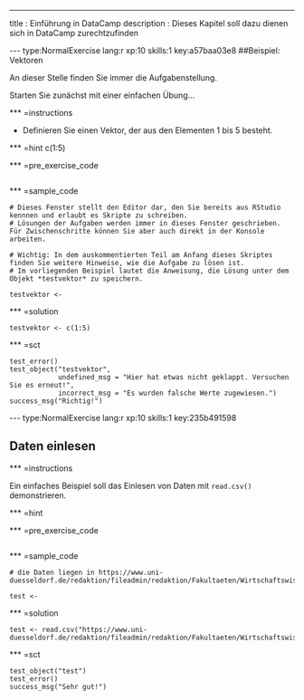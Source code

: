 ---
title       : Einführung in DataCamp
description :  Dieses Kapitel soll dazu dienen sich in DataCamp zurechtzufinden


--- type:NormalExercise lang:r xp:10 skills:1 key:a57baa03e8
##Beispiel: Vektoren

An dieser Stelle finden Sie immer die Aufgabenstellung. 

Starten Sie zunächst mit einer einfachen Übung...

*** =instructions

- Definieren Sie einen Vektor, der aus den Elementen 1 bis 5 besteht.

*** =hint 
c(1:5)

*** =pre_exercise_code
```{r}

```

*** =sample_code

```{r}
# Dieses Fenster stellt den Editor dar, den Sie bereits aus RStudio kennnen und erlaubt es Skripte zu schreiben.
# Lösungen der Aufgaben werden immer in dieses Fenster geschrieben. Für Zwischenschritte können Sie aber auch direkt in der Konsole arbeiten.

# Wichtig: In dem auskommentierten Teil am Anfang dieses Skriptes finden Sie weitere Hinweise, wie die Aufgabe zu lösen ist.
# Im vorliegenden Beispiel lautet die Anweisung, die Lösung unter dem Objekt *testvektor* zu speichern.

testvektor <- 
```

*** =solution
```{r}
testvektor <- c(1:5)
```

*** =sct
```{r}
test_error()
test_object("testvektor",
            undefined_msg = "Hier hat etwas nicht geklappt. Versuchen Sie es erneut!",
            incorrect_msg = "Es wurden falsche Werte zugewiesen.")
success_msg("Richtig!")
```


--- type:NormalExercise lang:r xp:10 skills:1 key:235b491598
## Daten einlesen


*** =instructions

Ein einfaches Beispiel soll das Einlesen von Daten mit `read.csv()` demonstrieren.


*** =hint



*** =pre_exercise_code
```{r}

```

*** =sample_code
```{r}
# die Daten liegen in https://www.uni-duesseldorf.de/redaktion/fileadmin/redaktion/Fakultaeten/Wirtschaftswissenschaftliche_Fakultaet/Statistik/Kurse/BW_09/db_aktie_Feiertage2NA.csv

test <- 
```

*** =solution
```{r}
test <- read.csv("https://www.uni-duesseldorf.de/redaktion/fileadmin/redaktion/Fakultaeten/Wirtschaftswissenschaftliche_Fakultaet/Statistik/Kurse/BW_09/db_aktie_Feiertage2NA.csv")
```

*** =sct
```{r}
test_object("test")
test_error()
success_msg("Sehr gut!")
```


